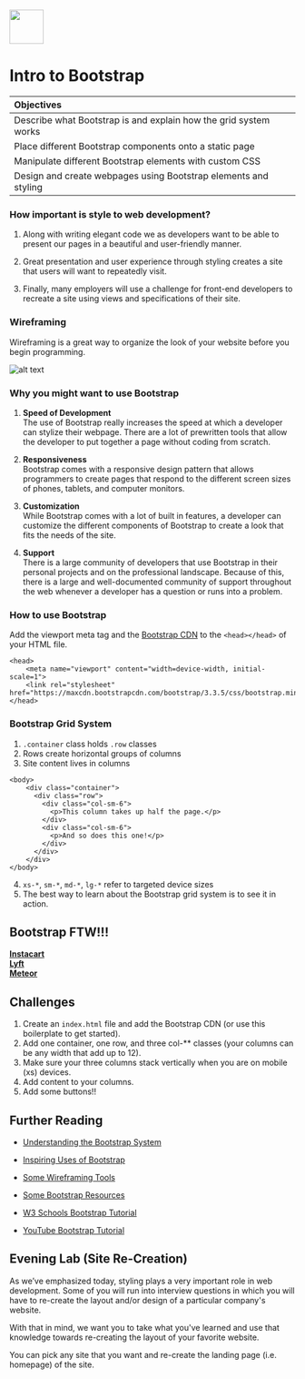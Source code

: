 # <img src="https://cloud.githubusercontent.com/assets/8397980/19818474/bd21af4c-9d04-11e6-8df6-1ed154718dce.png" height="60"> 
# Intro to Bootstrap
| Objectives |
| :--- |
| Describe what Bootstrap is and explain how the grid system works |
| Place different Bootstrap components onto a static page |
| Manipulate different Bootstrap elements with custom CSS |
| Design and create webpages using Bootstrap elements and styling |

### How important is style to web development?

1. Along with writing elegant code we as developers want to be able to present our pages in a beautiful and user-friendly manner.

2. Great presentation and user experience through styling creates a site that users will want to repeatedly visit.

3. Finally, many employers will use a challenge for front-end developers to recreate a site using views and specifications of their site.

### Wireframing

Wireframing is a great way to organize the look of your website before you begin programming.

![alt text](http://urlnextdoor.com/content-include-images/wireframe-gridded.jpg "Logo Title Text 1")

### Why you might want to use Bootstrap

1. <b>Speed of Development</b><br>
The use of Bootstrap really increases the speed at which a developer can stylize their webpage.  There are a lot of prewritten tools that allow the developer to put together a page without coding from scratch.

2. <b>Responsiveness</b><br>
Bootstrap comes with a responsive design pattern that allows programmers to create pages that respond to the different screen sizes of phones, tablets, and computer monitors.

3. <b>Customization</b><br>
While Bootstrap comes with a lot of built in features, a developer can customize the different components of Bootstrap to create a look that fits the needs of the site.

4. <b>Support</b><br>
There is a large community of developers that use Bootstrap in their personal projects and on the professional landscape.  Because of this, there is a large and well-documented community of support throughout the web whenever a developer has a question or runs into a problem.

### How to use Bootstrap

Add the viewport meta tag and the <a href="http://getbootstrap.com/getting-started/#download">Bootstrap CDN</a> to the ```<head></head>``` of your HTML file.

```
<head>
    <meta name="viewport" content="width=device-width, initial-scale=1">
    <link rel="stylesheet" href="https://maxcdn.bootstrapcdn.com/bootstrap/3.3.5/css/bootstrap.min.css">
</head>
```

### Bootstrap Grid System

1.  `.container` class holds `.row` classes
2.  Rows create horizontal groups of columns
3.  Site content lives in columns
```
<body>
    <div class="container">
      <div class="row">
        <div class="col-sm-6">
          <p>This column takes up half the page.</p>
        </div>
        <div class="col-sm-6">
          <p>And so does this one!</p>
        </div>
      </div>
    </div>
</body>
```
4.  `xs-*`, `sm-*`, `md-*`, `lg-*` refer to targeted device sizes  
5.  The best way to learn about the Bootstrap grid system is to see it in action.

## Bootstrap FTW!!!

<b><a href="https://www.instacart.com/">Instacart</a></b><br>
<b><a href="https://www.lyft.com/">Lyft</a></b><br>
<b><a href="https://www.meteor.com/">Meteor</a></b>

## Challenges

1. Create an ```index.html``` file and add the Bootstrap CDN (or use this boilerplate to get started).
2. Add one container, one row, and three col-** classes (your columns can be any width that add up to 12).
3. Make sure your three columns stack vertically when you are on mobile (xs) devices.
4. Add content to your columns.
5. Add some buttons!!

## Further Reading

* <a href="https://scotch.io/tutorials/understanding-the-bootstrap-3-grid-system">Understanding the Bootstrap System</a><br>

* <a href="http://expo.getbootstrap.com/">Inspiring Uses of Bootstrap</a><br>

* <a href="http://www.creativebloq.com/wireframes/top-wireframing-tools-11121302">Some Wireframing Tools</a>

* <a href="https://startbootstrap.com/bootstrap-resources/">Some Bootstrap Resources</a>

* <a href="http://www.w3schools.com/bootstrap/">W3 Schools Bootstrap Tutorial</a>

* <a href="https://www.youtube.com/watch?v=gqOEoUR5RHg">YouTube Bootstrap Tutorial</a>

## Evening Lab (Site Re-Creation)

As we’ve emphasized today, styling plays a very important role in web development. Some of you will run into interview questions in which you will have to re-create the layout and/or design of a particular company's website.

With that in mind, we want you to take what you've learned and use that knowledge towards re-creating the layout of your favorite website.

You can pick any site that you want and re-create the landing page (i.e. homepage) of the site.

